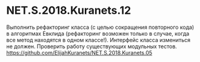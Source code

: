 # NET.S.2018.Kuranets.12
Выполнить рефакторинг класса (с целью сокращения повторного кода) в алгоритмах Евклида (рефакторинг возможен только в случае, когда все метод находятся в одном классе!). Интерфейс класса измениться не должен. Проверить работу существующих модульных тестов.
https://github.com/ElijahKuranets/NET.S.2018.Kuranets.05
